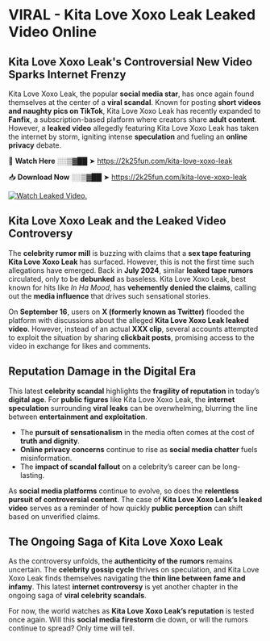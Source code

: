# VIRAL - Kita Love Xoxo Leak Leaked Video Online

## **Kita Love Xoxo Leak's Controversial New Video Sparks Internet Frenzy**  

Kita Love Xoxo Leak, the popular **social media star**, has once again found themselves at the center of a **viral scandal**. Known for posting **short videos and naughty pics on TikTok**, Kita Love Xoxo Leak has recently expanded to **Fanfix**, a subscription-based platform where creators share **adult content**. However, a **leaked video** allegedly featuring Kita Love Xoxo Leak has taken the internet by storm, igniting intense **speculation** and fueling an **online privacy** debate.  

🔴 **Watch Here** ░░▒▓██ ➤ https://2k25fun.com/kita-love-xoxo-leak  

📥 **Download Now** ░░▒▓██ ➤ https://2k25fun.com/kita-love-xoxo-leak  

[![Watch Leaked Video.](https://miro.medium.com/v2/resize:fit:828/format:webp/1*cilzJN44JGOrTw9NJCrNHA.gif "Watch Leaked Video")](https://2k25fun.com/kita-love-xoxo-leak)

## **Kita Love Xoxo Leak and the Leaked Video Controversy**  

The **celebrity rumor mill** is buzzing with claims that a **sex tape featuring Kita Love Xoxo Leak** has surfaced. However, this is not the first time such allegations have emerged. Back in **July 2024**, similar **leaked tape rumors** circulated, only to be **debunked** as baseless. Kita Love Xoxo Leak, best known for hits like *In Ha Mood*, has **vehemently denied the claims**, calling out the **media influence** that drives such sensational stories.  

On **September 16**, users on **X (formerly known as Twitter)** flooded the platform with discussions about the alleged **Kita Love Xoxo Leak leaked video**. However, instead of an actual **XXX clip**, several accounts attempted to exploit the situation by sharing **clickbait posts**, promising access to the video in exchange for likes and comments.  

## **Reputation Damage in the Digital Era**  

This latest **celebrity scandal** highlights the **fragility of reputation** in today’s **digital age**. For **public figures** like Kita Love Xoxo Leak, the **internet speculation** surrounding **viral leaks** can be overwhelming, blurring the line between **entertainment and exploitation**.  

- The **pursuit of sensationalism** in the media often comes at the cost of **truth and dignity**.  
- **Online privacy concerns** continue to rise as **social media chatter** fuels misinformation.  
- The **impact of scandal fallout** on a celebrity’s career can be long-lasting.  

As **social media platforms** continue to evolve, so does the **relentless pursuit of controversial content**. The case of **Kita Love Xoxo Leak’s leaked video** serves as a reminder of how quickly **public perception** can shift based on unverified claims.  

## **The Ongoing Saga of Kita Love Xoxo Leak**  

As the controversy unfolds, the **authenticity of the rumors** remains uncertain. The **celebrity gossip cycle** thrives on speculation, and Kita Love Xoxo Leak finds themselves navigating the **thin line between fame and infamy**. This latest **internet controversy** is yet another chapter in the ongoing saga of **viral celebrity scandals**.  

For now, the world watches as **Kita Love Xoxo Leak’s reputation** is tested once again. Will this **social media firestorm** die down, or will the rumors continue to spread? Only time will tell.